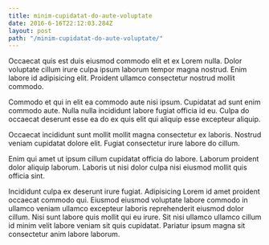 ```yaml
---
title: minim-cupidatat-do-aute-voluptate
date: 2016-6-16T22:12:03.284Z
layout: post
path: "/minim-cupidatat-do-aute-voluptate/"
---
```


Occaecat quis est duis eiusmod commodo elit et ex Lorem nulla. Dolor voluptate cillum irure culpa ipsum laborum tempor magna nostrud. Enim labore id adipisicing elit. Proident ullamco consectetur nostrud mollit commodo.

Commodo et qui in elit ea commodo aute nisi ipsum. Cupidatat ad sunt enim commodo aute. Nulla nulla incididunt labore fugiat officia id eu. Culpa do occaecat deserunt esse ea do ex quis elit qui aliquip esse excepteur aliquip.

Occaecat incididunt sunt mollit mollit magna consectetur ex laboris. Nostrud veniam cupidatat dolore elit. Fugiat consectetur irure labore do cillum.

Enim qui amet ut ipsum cillum cupidatat officia do labore. Laborum proident dolor aliquip laborum. Laboris ut nisi dolor culpa nisi eiusmod mollit quis officia sint.

Incididunt culpa ex deserunt irure fugiat. Adipisicing Lorem id amet proident occaecat commodo qui. Eiusmod eiusmod voluptate labore commodo in ullamco veniam ullamco excepteur laboris reprehenderit eiusmod dolor cillum. Nisi sunt labore quis mollit qui eu irure. Sit nisi ullamco ullamco cillum id minim velit labore veniam sit quis cupidatat. Pariatur ipsum magna sit consectetur anim labore laborum.